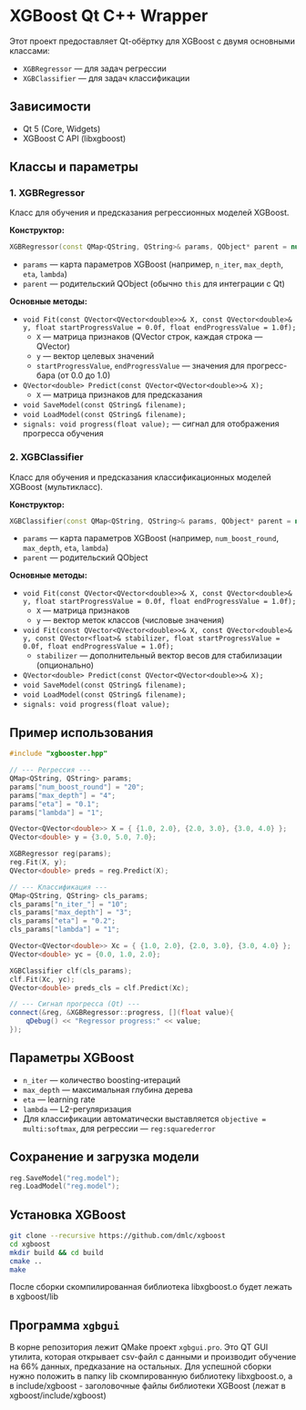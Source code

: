 # XGBoost Qt C++ Wrapper

Этот проект предоставляет Qt-обёртку для XGBoost с двумя основными классами:
- `XGBRegressor` — для задач регрессии
- `XGBClassifier` — для задач классификации

## Зависимости
- Qt 5 (Core, Widgets)
- XGBoost C API (libxgboost)

## Классы и параметры

### 1. XGBRegressor

Класс для обучения и предсказания регрессионных моделей XGBoost.

**Конструктор:**
```cpp
XGBRegressor(const QMap<QString, QString>& params, QObject* parent = nullptr);
```
- `params` — карта параметров XGBoost (например, `n_iter`, `max_depth`, `eta`, `lambda`)
- `parent` — родительский QObject (обычно `this` для интеграции с Qt)

**Основные методы:**
- `void Fit(const QVector<QVector<double>>& X, const QVector<double>& y, float startProgressValue = 0.0f, float endProgressValue = 1.0f);`
  - `X` — матрица признаков (QVector строк, каждая строка — QVector<double>)
  - `y` — вектор целевых значений
  - `startProgressValue`, `endProgressValue` — значения для прогресс-бара (от 0.0 до 1.0)
- `QVector<double> Predict(const QVector<QVector<double>>& X);`
  - `X` — матрица признаков для предсказания
- `void SaveModel(const QString& filename);`
- `void LoadModel(const QString& filename);`
- `signals: void progress(float value);` — сигнал для отображения прогресса обучения

### 2. XGBClassifier

Класс для обучения и предсказания классификационных моделей XGBoost (мультикласс).

**Конструктор:**
```cpp
XGBClassifier(const QMap<QString, QString>& params, QObject* parent = nullptr);
```
- `params` — карта параметров XGBoost (например, `num_boost_round`, `max_depth`, `eta`, `lambda`)
- `parent` — родительский QObject

**Основные методы:**
- `void Fit(const QVector<QVector<double>>& X, const QVector<double>& y, float startProgressValue = 0.0f, float endProgressValue = 1.0f);`
  - `X` — матрица признаков
  - `y` — вектор меток классов (числовые значения)
- `void Fit(const QVector<QVector<double>>& X, const QVector<double>& y, const QVector<float>& stabilizer, float startProgressValue = 0.0f, float endProgressValue = 1.0f);`
  - `stabilizer` — дополнительный вектор весов для стабилизации (опционально)
- `QVector<double> Predict(const QVector<QVector<double>>& X);`
- `void SaveModel(const QString& filename);`
- `void LoadModel(const QString& filename);`
- `signals: void progress(float value);`

## Пример использования

```cpp
#include "xgbooster.hpp"

// --- Регрессия ---
QMap<QString, QString> params;
params["num_boost_round"] = "20";
params["max_depth"] = "4";
params["eta"] = "0.1";
params["lambda"] = "1";

QVector<QVector<double>> X = { {1.0, 2.0}, {2.0, 3.0}, {3.0, 4.0} };
QVector<double> y = {3.0, 5.0, 7.0};

XGBRegressor reg(params);
reg.Fit(X, y);
QVector<double> preds = reg.Predict(X);

// --- Классификация ---
QMap<QString, QString> cls_params;
cls_params["n_iter_"] = "10";
cls_params["max_depth"] = "3";
cls_params["eta"] = "0.2";
cls_params["lambda"] = "1";

QVector<QVector<double>> Xc = { {1.0, 2.0}, {2.0, 3.0}, {3.0, 4.0} };
QVector<double> yc = {0.0, 1.0, 2.0};

XGBClassifier clf(cls_params);
clf.Fit(Xc, yc);
QVector<double> preds_cls = clf.Predict(Xc);

// --- Сигнал прогресса (Qt) ---
connect(&reg, &XGBRegressor::progress, [](float value){
    qDebug() << "Regressor progress:" << value;
});
```

## Параметры XGBoost

- `n_iter` — количество boosting-итераций
- `max_depth` — максимальная глубина дерева
- `eta` — learning rate
- `lambda` — L2-регуляризация
- Для классификации автоматически выставляется `objective = multi:softmax`, для регрессии — `reg:squarederror`

## Сохранение и загрузка модели

```cpp
reg.SaveModel("reg.model");
reg.LoadModel("reg.model");
```

## Установка XGBoost
```bash
git clone --recursive https://github.com/dmlc/xgboost
cd xgboost
mkdir build && cd build
cmake ..
make
```
После сборки скомпилированная библиотека libxgboost.o будет лежать в xgboost/lib


## Программа ```xgbgui```
В корне репозитория лежит QMake проект ```xgbgui.pro```. Это QT GUI утилита, 
которая открывает csv-файл с данными и производит обучение на 66% данных, предказание 
на остальных. 
Для успешной сборки нужно положить в папку lib скомпированную библиотеку libxgboost.o,
а в include/xgboost - заголовочные файлы библиотеки XGBoost (лежат в xgboost/include/xgboost)